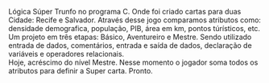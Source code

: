Lógica Súper Trunfo no programa C.
Onde foi criado cartas para duas Cidade: Recife e Salvador.
Através desse jogo comparamos atributos como: densidade demografica, população, PIB, área em km, pontos túrísticos, etc.
Um projeto em três etapas: Básico, Aventureiro e Mestre.
Sendo utilizado entrada de dados, comentários, entrada e saída de dados, declaração de variáveis e operadores relacionais.  
Hoje, acréscimo do nível Mestre. Nesse momento o jogador soma todos os atributos para definir a Super carta. 
Pronto.   
